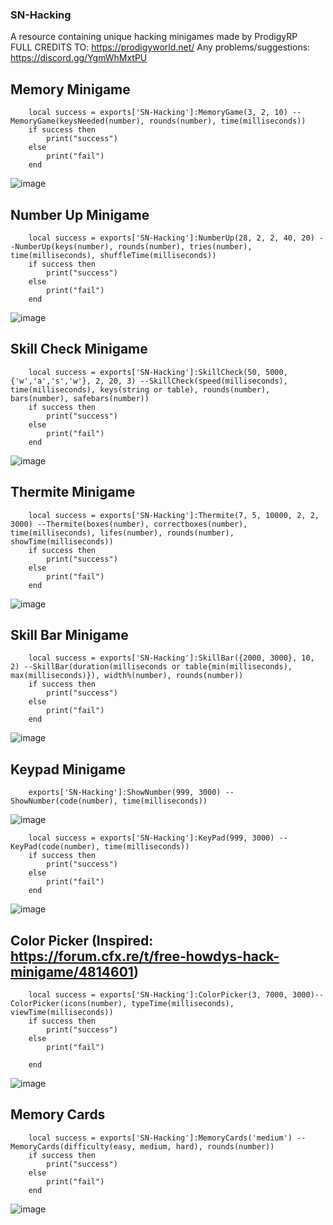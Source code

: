 ### SN-Hacking
A resource containing unique hacking minigames made by ProdigyRP  
FULL CREDITS TO: https://prodigyworld.net/
Any problems/suggestions: https://discord.gg/YgmWhMxtPU

## Memory Minigame
```
    local success = exports['SN-Hacking']:MemoryGame(3, 2, 10) --MemoryGame(keysNeeded(number), rounds(number), time(milliseconds))
    if success then
        print("success")
    else
        print("fail")
    end
```
![image](https://github.com/skeletonnetworks/SN-Hacking/assets/54223504/eb4532ed-d6bc-4f22-a633-ac54ad3ef0e3)

## Number Up Minigame
```
    local success = exports['SN-Hacking']:NumberUp(28, 2, 2, 40, 20) --NumberUp(keys(number), rounds(number), tries(number), time(milliseconds), shuffleTime(milliseconds))
    if success then
        print("success")
    else
        print("fail")
    end
```
![image](https://github.com/skeletonnetworks/SN-Hacking/assets/54223504/6a47018d-0602-4cc0-8a10-afa7f7cd90f9)

## Skill Check Minigame

```
    local success = exports['SN-Hacking']:SkillCheck(50, 5000, {'w','a','s','w'}, 2, 20, 3) --SkillCheck(speed(milliseconds), time(milliseconds), keys(string or table), rounds(number), bars(number), safebars(number))
    if success then
        print("success")
    else
        print("fail")
    end
```
![image](https://github.com/skeletonnetworks/SN-Hacking/assets/54223504/dcad4620-5b4e-42bb-8ca0-4e6fd5859721)

## Thermite Minigame

```
    local success = exports['SN-Hacking']:Thermite(7, 5, 10000, 2, 2, 3000) --Thermite(boxes(number), correctboxes(number), time(milliseconds), lifes(number), rounds(number), showTime(milliseconds))
    if success then
        print("success")
    else
        print("fail")
    end
```
![image](https://github.com/skeletonnetworks/SN-Hacking/assets/54223504/7c1060da-bad4-4285-bcdc-1a6664fcc3a6)

## Skill Bar Minigame

```
    local success = exports['SN-Hacking']:SkillBar({2000, 3000}, 10, 2) --SkillBar(duration(milliseconds or table{min(milliseconds), max(milliseconds)}), width%(number), rounds(number))
    if success then
        print("success")
    else
        print("fail")
    end
```
![image](https://github.com/skeletonnetworks/SN-Hacking/assets/54223504/9056f766-f708-4dfa-98c8-1e96ac4a4a94)

## Keypad Minigame

```
    exports['SN-Hacking']:ShowNumber(999, 3000) --ShowNumber(code(number), time(milliseconds))
```
![image](https://github.com/skeletonnetworks/SN-Hacking/assets/54223504/7ab6bf59-2bf2-4ffd-920d-2df0dbb55a52)

```
    local success = exports['SN-Hacking']:KeyPad(999, 3000) --KeyPad(code(number), time(milliseconds))
    if success then
        print("success")
    else
        print("fail")
    end
```
![image](https://github.com/skeletonnetworks/SN-Hacking/assets/54223504/46b2a3c1-864f-4960-b37e-bfbd1b3e3bca)

## Color Picker (Inspired: https://forum.cfx.re/t/free-howdys-hack-minigame/4814601)

```
    local success = exports['SN-Hacking']:ColorPicker(3, 7000, 3000)--ColorPicker(icons(number), typeTime(milliseconds), viewTime(milliseconds))
    if success then
        print("success")
    else
        print("fail")

    end
```
![image](https://github.com/skeletonnetworks/SN-Hacking/assets/54223504/fb5dfa58-3f3e-4651-843d-af5970920e51)

## Memory Cards

```
    local success = exports['SN-Hacking']:MemoryCards('medium') --MemoryCards(difficulty(easy, medium, hard), rounds(number))
    if success then
        print("success")
    else
        print("fail")
    end
```
![image](https://github.com/skeletonnetworks/SN-Hacking/assets/54223504/5395bfb4-3cad-4983-93b1-bd5b20ab207c)